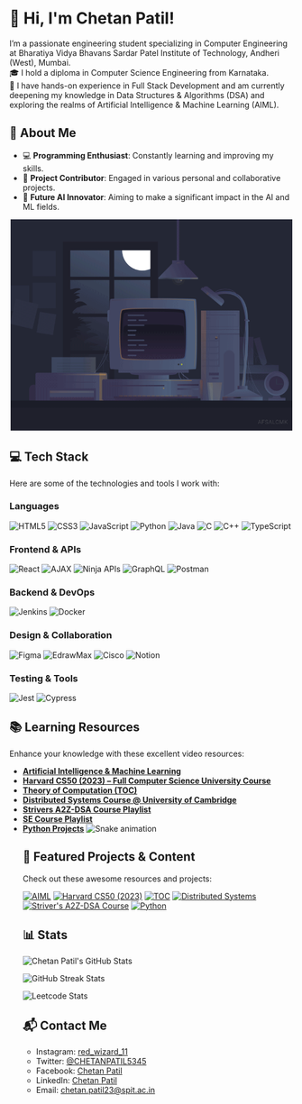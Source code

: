 # 👋 Hi, I'm Chetan Patil!

I’m a passionate engineering student specializing in Computer Engineering at Bharatiya Vidya Bhavans Sardar Patel Institute of Technology, Andheri (West), Mumbai.  
🎓 I hold a diploma in Computer Science Engineering from Karnataka.  
💼 I have hands-on experience in Full Stack Development and am currently deepening my knowledge in Data Structures & Algorithms (DSA) and exploring the realms of Artificial Intelligence & Machine Learning (AIML).

## 🌟 About Me
- 💻 **Programming Enthusiast**: Constantly learning and improving my skills.
- 🚀 **Project Contributor**: Engaged in various personal and collaborative projects.
- 🤖 **Future AI Innovator**: Aiming to make a significant impact in the AI and ML fields.


<!--![LeetCode 50 Days Badge](https://leetcard.jacoblin.cool/red_wizards_11?ext=heatmap&theme=wtf)

## 📈 Achievements

### 🏆 LeetCode Streak Badge
![LeetCode 50 Days Badge](Achivements/50Days_Batch.png)
![LeetCode 50 Days Badge](50Days_Batch.png)
Awarded to the top 6.9% of LeetCoders for solving problems 50+ days in 2024!

### 🥇 CodeChef Gold Streak Badge
![CodeChef Gold Streak Badge](assets/CodeChefBadge(Gold).png)
![CodeChef Gold Streak Badge](assets/CodeChefBadge(Gold).png)
Awarded for maintaining a 50-day coding streak on CodeChef!

### 🥈 CodeChef Silver Streak Badge
![CodeChef Silver Streak Badge](assets/CodeChefBadge(Silver).png)
Awarded for maintaining a 25-day coding streak on CodeChef!

### 🥉 CodeChef Bronze Streak Badge
![CodeChef Bronze Streak Badge](assets/CodeChefBadge(Bronze).png)
Awarded for maintaining a 10-day coding streak on CodeChef!

### 🎖️ Special Badge - Red Wizard
![Red Wizard](assets/redwizard_11.png)
Special recognition for outstanding coding performance and dedication! -->


<!-- Embed the GIF before the Learning Resources section -->
<div align="center">
  <img src="https://github.com/Chetan-Patil-52/Chetan-Patil-52/blob/main/coding.gif" alt="Coding GIF" width="500"/>
</div>

## 💻 Tech Stack
Here are some of the technologies and tools I work with:

### Languages
![HTML5](https://img.shields.io/badge/HTML5-%23E34F26.svg?style=for-the-badge&logo=html5&logoColor=white)
![CSS3](https://img.shields.io/badge/CSS3-%231572B6.svg?style=for-the-badge&logo=css3&logoColor=white)
![JavaScript](https://img.shields.io/badge/JavaScript-%23323330.svg?style=for-the-badge&logo=javascript&logoColor=%23F7DF1E)
![Python](https://img.shields.io/badge/Python-3670A0?style=for-the-badge&logo=python&logoColor=ffdd54)
![Java](https://img.shields.io/badge/Java-%23ED8B00.svg?style=for-the-badge&logo=openjdk&logoColor=white)
![C](https://img.shields.io/badge/C-%2300599C.svg?style=for-the-badge&logo=c&logoColor=white)
![C++](https://img.shields.io/badge/C++-%2300599C.svg?style=for-the-badge&logo=c%2B%2B&logoColor=white)
![TypeScript](https://img.shields.io/badge/TypeScript-%23007ACC.svg?style=for-the-badge&logo=typescript&logoColor=white)

### Frontend & APIs
![React](https://img.shields.io/badge/React-%2320232a.svg?style=for-the-badge&logo=react&logoColor=%2361DAFB)
![AJAX](https://img.shields.io/badge/AJAX-%23000.svg?style=for-the-badge&logo=ajax&logoColor=white)
![Ninja APIs](https://img.shields.io/badge/Ninja%20APIs-%23000000.svg?style=for-the-badge&logo=API&logoColor=white)
![GraphQL](https://img.shields.io/badge/GraphQL-E10098?style=for-the-badge&logo=graphql&logoColor=white)
![Postman](https://img.shields.io/badge/Postman-%23FF6C37.svg?style=for-the-badge&logo=postman&logoColor=white)

### Backend & DevOps
![Jenkins](https://img.shields.io/badge/Jenkins-%23D24939.svg?style=for-the-badge&logo=jenkins&logoColor=white)
![Docker](https://img.shields.io/badge/Docker-%230db7ed.svg?style=for-the-badge&logo=docker&logoColor=white)

### Design & Collaboration
![Figma](https://img.shields.io/badge/Figma-%23F24E1E.svg?style=for-the-badge&logo=figma&logoColor=white)
![EdrawMax](https://img.shields.io/badge/EdrawMax-%230000FF.svg?style=for-the-badge&logo=edrawmax&logoColor=white)
![Cisco](https://img.shields.io/badge/Cisco-%231BA0D7.svg?style=for-the-badge&logo=cisco&logoColor=white)
![Notion](https://img.shields.io/badge/Notion-%23000000.svg?style=for-the-badge&logo=notion&logoColor=white)

### Testing & Tools
![Jest](https://img.shields.io/badge/Jest-%23C21325?style=for-the-badge&logo=jest&logoColor=white)
![Cypress](https://img.shields.io/badge/Cypress-%23E5E5E5?style=for-the-badge&logo=cypress&logoColor=058a5e)


## 📚 Learning Resources
Enhance your knowledge with these excellent video resources:
- [**Artificial Intelligence & Machine Learning**](https://youtu.be/5NgNicANyqM?si=LH-BWOrdRRN7qlUP)
- [**Harvard CS50 (2023) – Full Computer Science University Course**](https://youtu.be/LfaMVlDaQ24?si=cMEQ9NKb9svqXw6k)
- [**Theory of Computation (TOC)**](https://youtu.be/9kuynHcM3UA?si=4XUchyWFNl88Pn7q)
- [**Distributed Systems Course @ University of Cambridge**](https://youtu.be/sGzQT_ZrsFI?si=Kh9mq4f9Evyx2Irs)
- [**Strivers A2Z-DSA Course Playlist**](https://youtube.com/playlist?list=PLgUwDviBIf0oF6QL8m22w1hIDC1vJ_BHz&si=nKpR-TLjpyrTRTzK)
- [**SE Course Playlist**](https://youtu.be/uJpQlyT_CK4?si=Yqltyyh5HL_Sys6L)
- [**Python Projects**](https://youtu.be/xlcNMlyN34g?si=gQTyJSzCtchi47yG)  
  <!--[![Python_Project](https://img.youtube.com/vi/xlcNMlyN34g/0.jpg)](https://youtu.be/xlcNMlyN34g?si=gQTyJSzCtchi47yG)--.

## 🐍 Snake Game
<!-- Snake game from your own repository -->
<img src="https://raw.githubusercontent.com/Chetan-Patil-52/Chetan-Patil-52/output/snake.svg" alt="Snake animation" />

## 🌟 Featured Projects & Content
Check out these awesome resources and projects:
<!-- YouTube video cards from https://github.com/DenverCoder1/github-readme-youtube-cards -->
[![AIML](https://img.youtube.com/vi/5NgNicANyqM/0.jpg)](https://youtu.be/5NgNicANyqM?si=LH-BWOrdRRN7qlUP)
[![Harvard CS50 (2023)](https://img.youtube.com/vi/LfaMVlDaQ24/0.jpg)](https://youtu.be/LfaMVlDaQ24?si=cMEQ9NKb9svqXw6k)
[![TOC](https://img.youtube.com/vi/9kuynHcM3UA/0.jpg)](https://youtu.be/9kuynHcM3UA?si=4XUchyWFNl88Pn7q)
[![Distributed Systems](https://img.youtube.com/vi/sGzQT_ZrsFI/0.jpg)](https://youtu.be/sGzQT_ZrsFI?si=Kh9mq4f9Evyx2Irs)
[![Striver's A2Z-DSA Course](https://img.youtube.com/vi/0bHoB32fuj0/0.jpg)](https://youtu.be/0bHoB32fuj0?si=-qiYJY7C8uMDOc89)
[![Python](https://img.youtube.com/vi/xlcNMlyN34g/0.jpg)](https://youtu.be/xlcNMlyN34g?si=gQTyJSzCtchi47yG)

## 📊 Stats
<!-- GitHub stats from https://github.com/Chetan-Patil-52/github-readme-stats -->
![Chetan Patil's GitHub Stats](https://github-readme-stats.vercel.app/api?username=Chetan-Patil-52&theme=radical&hide_border=false&include_all_commits=true&count_private=true)

<!-- For dark mode -->
<picture>
  <source srcset="https://streak-stats.demolab.com?user=Chetan-Patil-52&theme=dracula" media="(prefers-color-scheme: dark)">
  <img src="https://streak-stats.demolab.com?user=Chetan-Patil-52&theme=default" alt="GitHub Streak Stats">
</picture>

![Leetcode Stats](https://leetcard.jacoblin.cool/red_wizards_11?theme=wtf)

## 📬 Contact Me
- Instagram: [red_wizard_11](https://www.instagram.com/red_wizard_11/)
- Twitter: [@CHETANPATIL5345](https://twitter.com/CHETANPATIL5345)
- Facebook: [Chetan Patil](https://www.facebook.com/chetan.patil)
- LinkedIn: [Chetan Patil](https://www.linkedin.com/in/chetan-patil/)
- Email: [chetan.patil23@spit.ac.in](mailto:chetan.patil23@spit.ac.in)
